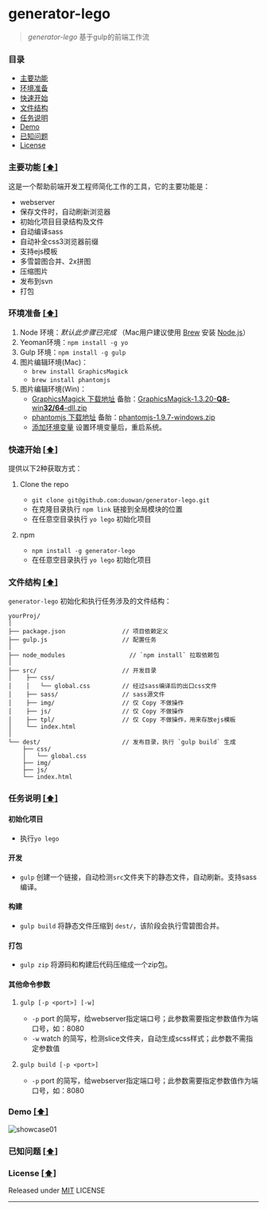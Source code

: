 # generator-lego

> *generator-lego* 基于gulp的前端工作流


### <a name="top"></a>目录
* [主要功能](#intro)
* [环境准备](#sys-env)
* [快速开始](#quick-start)
* [文件结构](#file-tree)
* [任务说明](#task-dtls)
* [Demo](#show-case)
* [已知问题](#known-issues)
* [License](#license)


### <a name="intro"></a>主要功能 [[⬆]](#top)
这是一个帮助前端开发工程师简化工作的工具，它的主要功能是：

* webserver
* 保存文件时，自动刷新浏览器
* 初始化项目目录结构及文件
* 自动编译sass
* 自动补全css3浏览器前缀
* 支持ejs模板
* 多雪碧图合并、2x拼图
* 压缩图片
* 发布到svn
* 打包


### <a name="sys-env"></a>环境准备 [[⬆]](#top)
1. Node 环境：*默认此步骤已完成*  （Mac用户建议使用 [Brew] 安装 [Node.js]） 
2. Yeoman环境：`npm install -g yo`
3. Gulp 环境：`npm install -g gulp`
4. 图片编辑环境(Mac)：
	* `brew install GraphicsMagick` 
	* `brew install phantomjs` 
5. 图片编辑环境(Win)：
	* [GraphicsMagick 下载地址][1] 备胎：[GraphicsMagick-1.3.20-**Q8**-win**32/64**-dll.zip](http://pan.baidu.com/s/1qWDE7Y8#path=%252Ff2e-workflow)
	* [phantomjs 下载地址][2]  备胎：[phantomjs-1.9.7-windows.zip](http://pan.baidu.com/s/1qWDE7Y8#path=%252Ff2e-workflow)
	* [添加环境变量][3]  设置环境变量后，重启系统。


### <a name="quick-start"></a>快速开始 [[⬆]](#top)
提供以下2种获取方式：	

1. Clone the repo
	* `git clone git@github.com:duowan/generator-lego.git`
	* 在克隆目录执行 `npm link` 链接到全局模块的位置
	* 在任意空目录执行 `yo lego` 初始化项目

2. npm
	* `npm install -g generator-lego`
	* 在任意空目录执行 `yo lego` 初始化项目


### <a name="file-tree"></a>文件结构 [[⬆]](#top)
`generator-lego` 初始化和执行任务涉及的文件结构：

```
yourProj/
│
├── package.json                // 项目依赖定义
├── gulp.js                     // 配置任务
│
├── node_modules    			  // `npm install` 拉取依赖包
│
├── src/                        // 开发目录
│    ├── css/                   
│    │   └── global.css         // 经过sass编译后的出口css文件
│    ├── sass/                  // sass源文件
│    ├── img/                   // 仅 Copy 不做操作
│    ├── js/                    // 仅 Copy 不做操作
│    ├── tpl/                   // 仅 Copy 不做操作，用来存放ejs模板
│    └── index.html             
│    
└── dest/                       // 发布目录，执行 `gulp build` 生成
    ├── css/                    
    │   └── global.css
    ├── img/                   
    ├── js/                     
    └── index.html               
```


### <a name="task-dtls"></a>任务说明 [[⬆]](#top)
#### 初始化项目
* 执行`yo lego`

#### 开发
* `gulp` 创建一个链接，自动检测`src`文件夹下的静态文件，自动刷新。支持sass编译。

#### 构建
* `gulp build` 将静态文件压缩到 `dest/`，该阶段会执行雪碧图合并。

#### 打包
* `gulp zip` 将源码和构建后代码压缩成一个zip包。

#### 其他命令参数
1. `gulp [-p <port>] [-w] `
	* `-p` port 的简写，给webserver指定端口号；此参数需要指定参数值作为端口号，如：8080
	* `-w` watch 的简写，检测slice文件夹，自动生成scss样式；此参数不需指定参数值

2. `gulp build [-p <port>]`
	* `-p` port 的简写，给webserver指定端口号；此参数需要指定参数值作为端口号，如：8080


### <a name="show-case"></a>Demo [[⬆]](#top)
![showcase01](https://cloud.githubusercontent.com/assets/1762523/4558145/146cf2e4-4edc-11e4-8e21-9d408776a14d.gif)

### <a name="known-issues"></a>已知问题 [[⬆]](#top)


### <a name="license"></a>License [[⬆]](#top)
Released under [MIT] LICENSE


---
[Brew]: http://brew.sh/
[Node.js]: http://nodejs.org/
[yeoman]:http://yeoman.io/
[gulp]:https://github.com/gulpjs/gulp/blob/master/docs/getting-started.md#getting-started
[MIT]: http://rem.mit-license.org/
[1]: http://www.graphicsmagick.org/download.html
[2]: http://phantomjs.org/download.html
[3]: https://github.com/hzlzh/f2e-workflow/issues/6

